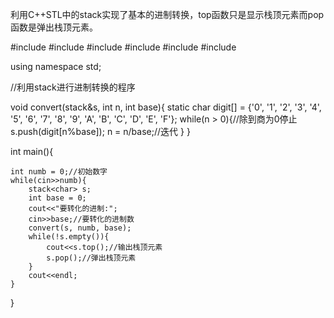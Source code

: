 利用C++STL中的stack实现了基本的进制转换，top函数只是显示栈顶元素而pop函数是弹出栈顶元素。

#include <iostream>
#include <cstring>
#include <cmath>
#include <cstdlib>
#include <algorithm>
#include <stack>

using namespace std;

//利用stack进行进制转换的程序

void convert(stack<char>&s, int n, int base){
    static char digit[] = {'0', '1', '2', '3', '4', '5',
    '6', '7', '8', '9', 'A', 'B', 'C', 'D', 'E', 'F'};
    while(n > 0){//除到商为0停止
        s.push(digit[n%base]);
        n = n/base;//迭代
    }
}

int main(){
    
    int numb = 0;//初始数字
    while(cin>>numb){
        stack<char> s;
        int base = 0;
        cout<<"要转化的进制:";
        cin>>base;//要转化的进制数
        convert(s, numb, base);
        while(!s.empty()){
            cout<<s.top();//输出栈顶元素
            s.pop();//弹出栈顶元素
        }
        cout<<endl;
    }
}
